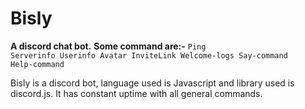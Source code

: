 Bisly
=====
<b>A discord chat bot.</b>
<b>Some command are:-</b>
<code>Ping
Serverinfo
Userinfo
Avatar
InviteLink
Welcome-logs
Say-command
Help-command</code>
<p>Bisly is a discord bot, language used is Javascript and library used is discord.js. It has constant uptime with all general commands.</p>